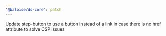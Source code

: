 ```yaml
---
'@baloise/ds-core': patch
---
```


Update step-button to use a button instead of a link in case there is no href attribute to solve CSP issues
